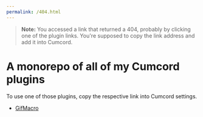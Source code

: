 ```yaml
---
permalink: /404.html
---
```

> **Note:** You accessed a link that returned a 404, probably by clicking one of the plugin links. You're supposed to copy the link address and add it into Cumcord.

# A monorepo of all of my Cumcord plugins

To use one of those plugins, copy the respective link into Cumcord settings.

* [GifMacro](https://localcc.github.io/cc-plugins/GifMacro) 
